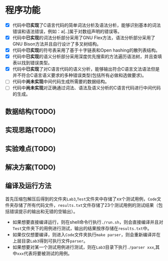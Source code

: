 # 程序功能

- [x] 代码中**已实现**了C语言代码的简单词法分析及语法分析，能够识别基本的词法错误和语法错误，例如：a[..]属于对数组声明的错误等。
- [x] 代码中**已实现**的词法分析部分采用了GNU Flex方法，语法分析部分采用了GNU Bison方法并且自行设计了多叉树结构。
- [x] 代码中**已实现**的符号表采用了基于十字链表和Open hashing的散列表结构。
- [x] 代码中**已实现**的语义分析部分采用深度优先搜索的方法遍历语法树，并且查填表以找到错误类型。
- [x] 代码中**已实现**了对C语言代码的语义分析，能够输出符合C语言文法语法但是并不符合C语言语义要求的多种错误类型(包括所有必做和选做要求)。
- [ ] 代码中**尚未实现**中间代码生成所需要的数据结构。
- [ ] 代码中**尚未实现**对正确通过词法、语法及语义分析的C语言代码进行中间代码的生成。

## 数据结构(TODO)

## 实现思路(TODO)

## 实验难点(TODO)

## 解决方案(TODO)

## 编译及运行方法

首先压缩包解压后得到的文件夹``Lab3``,``Test``文件夹中存储了xx个测试用例，``Code``文件夹存储了所有代码文件，``results.txt``文件存储了23个测试用例的测试结果（包括错误提示的输出和无错的空输出）。

- 如果想要直接编译运行，则在shell命令行执行``./run.sh``，则会直接编译并且对``Test``文件夹下的用例进行测试，输出的结果按序存储在``results.txt``中。
- 如果仅仅想要编译，则进入``Code``文件夹执行``make parser``，则会重新编译并在上层目录``Lab3``得到可执行文件``parser``。
- 如果想要对某一个测试用例进行测试，则在``Lab3``目录下执行``./parser xxx``,其中``xxx``代表将要被测试的用例。
